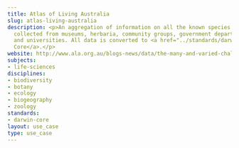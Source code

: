 ```yaml
---
title: Atlas of Living Australia
slug: atlas-living-australia
description: <p>An aggregation of information on all the known species in Australia,
  collected from museums, herbaria, community groups, government departments, individuals
  and universities. All data is converted to <a href="../standards/darwin-core.html">Darwin
  Core</a>.</p>
website: http://www.ala.org.au/blogs-news/data/the-many-and-varied-challenges-of-integrating-data-from-different-sources/
subjects:
- life-sciences
disciplines:
- biodiversity
- botany
- ecology
- biogeography
- zoology
standards:
- darwin-core
layout: use_case
type: use_case
---
```


